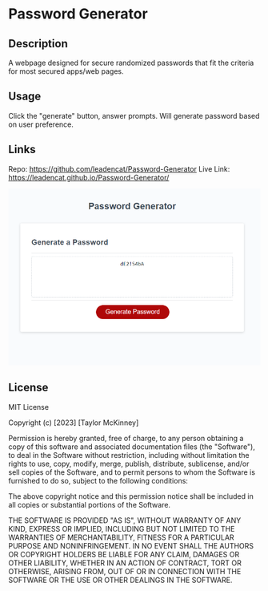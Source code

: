 # Password Generator

## Description
A webpage designed for secure randomized passwords that fit the criteria for most secured apps/web pages.

## Usage
Click the "generate" button, answer prompts. Will generate password based on user preference.

## Links
Repo: https://github.com/leadencat/Password-Generator
Live Link: https://leadencat.github.io/Password-Generator/

![password-generator-screenshot](/assets/Password.png)

## License

MIT License

Copyright (c) [2023] [Taylor McKinney]

Permission is hereby granted, free of charge, to any person obtaining a copy of this software and associated documentation files (the "Software"), to deal in the Software without restriction, including without limitation the rights to use, copy, modify, merge, publish, distribute, sublicense, and/or sell copies of the Software, and to permit persons to whom the Software is furnished to do so, subject to the following conditions:

The above copyright notice and this permission notice shall be included in all copies or substantial portions of the Software.

THE SOFTWARE IS PROVIDED "AS IS", WITHOUT WARRANTY OF ANY KIND, EXPRESS OR IMPLIED, INCLUDING BUT NOT LIMITED TO THE WARRANTIES OF MERCHANTABILITY, FITNESS FOR A PARTICULAR PURPOSE AND NONINFRINGEMENT. IN NO EVENT SHALL THE AUTHORS OR COPYRIGHT HOLDERS BE LIABLE FOR ANY CLAIM, DAMAGES OR OTHER LIABILITY, WHETHER IN AN ACTION OF CONTRACT, TORT OR OTHERWISE, ARISING FROM, OUT OF OR IN CONNECTION WITH THE SOFTWARE OR THE USE OR OTHER DEALINGS IN THE SOFTWARE.